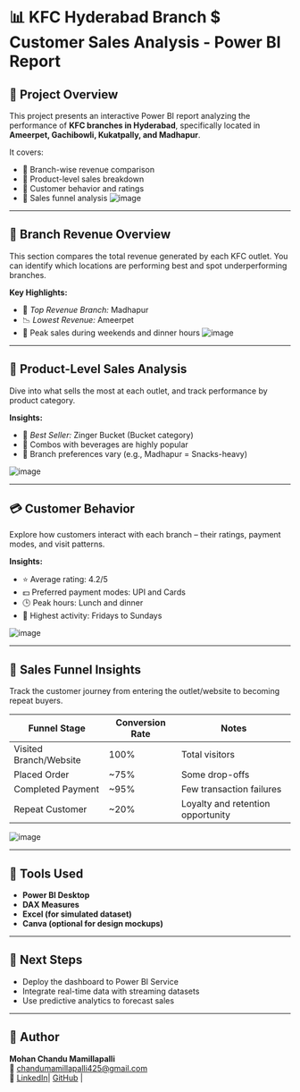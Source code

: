 # 📊 KFC Hyderabad Branch $ Customer Sales Analysis - Power BI Report

## 🧾 Project Overview

This project presents an interactive Power BI report analyzing the performance of **KFC branches in Hyderabad**, specifically located in **Ameerpet, Gachibowli, Kukatpally, and Madhapur**.

It covers:
- 📍 Branch-wise revenue comparison
- 🍔 Product-level sales breakdown
- 💬 Customer behavior and ratings
- 🔁 Sales funnel analysis
 ![image](https://github.com/user-attachments/assets/78e63de9-7f92-4c47-9244-ca55ccd66325)


---

## 📍 Branch Revenue Overview

This section compares the total revenue generated by each KFC outlet. You can identify which locations are performing best and spot underperforming branches.

**Key Highlights:**
- 🔺 *Top Revenue Branch:* Madhapur
- 📉 *Lowest Revenue:* Ameerpet
- 📆 Peak sales during weekends and dinner hours
![image](https://github.com/user-attachments/assets/1db81e55-c52f-4f81-8227-6c9c723100c2)



---

## 🍗 Product-Level Sales Analysis

Dive into what sells the most at each outlet, and track performance by product category.

**Insights:**
- 🥇 *Best Seller:* Zinger Bucket (Bucket category)
- 🥤 Combos with beverages are highly popular
- 📍 Branch preferences vary (e.g., Madhapur = Snacks-heavy)

![image](https://github.com/user-attachments/assets/daa7d95d-a00a-4e16-9757-2017ed2fc3c6)

---

## 💳 Customer Behavior

Explore how customers interact with each branch – their ratings, payment modes, and visit patterns.

**Insights:**
- ⭐ Average rating: 4.2/5
- 💵 Preferred payment modes: UPI and Cards
- 🕒 Peak hours: Lunch and dinner
- 📆 Highest activity: Fridays to Sundays

![image](https://github.com/user-attachments/assets/25c97976-b0b7-4242-b844-ee8d8c32b7ce)

---

## 🔁 Sales Funnel Insights

Track the customer journey from entering the outlet/website to becoming repeat buyers.

| Funnel Stage            | Conversion Rate | Notes                          |
|-------------------------|------------------|---------------------------------|
| Visited Branch/Website  | 100%              | Total visitors                  |
| Placed Order            | ~75%              | Some drop-offs                  |
| Completed Payment       | ~95%              | Few transaction failures        |
| Repeat Customer         | ~20%              | Loyalty and retention opportunity|

![image](https://github.com/user-attachments/assets/2b74793d-0d53-42d4-aa2c-3c3fd81a00e9)


---

## 📌 Tools Used
- **Power BI Desktop**
- **DAX Measures**
- **Excel (for simulated dataset)**
- **Canva (optional for design mockups)**

---

## 🚀 Next Steps
- Deploy the dashboard to Power BI Service
- Integrate real-time data with streaming datasets
- Use predictive analytics to forecast sales

---

## 🙌 Author

**Mohan Chandu Mamillapalli**  
📧 chandumamillapalli425@gmail.com  
🔗 [LinkedIn](www.linkedin.com/in/chandu425/)| [GitHub](https://github.com/chandu00096) | 

